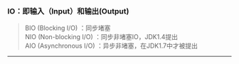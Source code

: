 ### IO：即输入（Input）和输出(Output)

> BIO (Blocking I/O) ：同步堵塞  
NIO (Non-blocking I/O) ：同步非堵塞IO，JDK1.4提出  
AIO (Asynchronous I/O) ：异步非堵塞，在JDK1.7中才被提出
>
---
